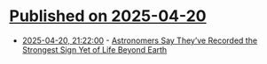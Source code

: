 # [Published on 2025-04-20](index.md)

* [2025-04-20, 21:22:00](https://soylentnews.org/article.pl?sid=25/04/19/183229&from=rss) - [Astronomers Say They’ve Recorded the Strongest Sign Yet of Life Beyond Earth](https://soylentnews.org/article.pl?sid=25/04/19/183229&from=rss)
